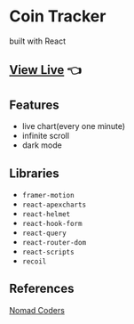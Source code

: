 # Coin Tracker

built with React

## [View Live](https://the-new-kim.github.io/coin-tracker/) 👈

## Features

- live chart(every one minute)
- infinite scroll
- dark mode

## Libraries

- `framer-motion`
- `react-apexcharts`
- `react-helmet`
- `react-hook-form`
- `react-query`
- `react-router-dom`
- `react-scripts`
- `recoil`

## References

[Nomad Coders](https://nomadcoders.co/)
